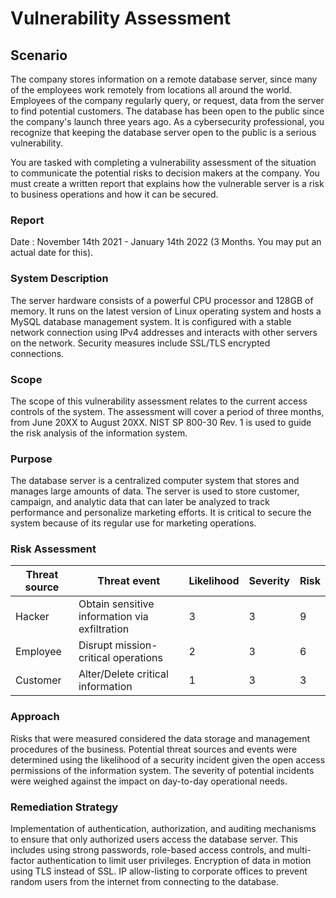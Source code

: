 # Vulnerability Assessment

## Scenario

The company stores information on a remote database server, since many of the employees work remotely from locations all around the world. Employees of the company regularly query, or request, data from the server to find potential customers. The database has been open to the public since the company's launch three years ago. As a cybersecurity professional, you recognize that keeping the database server open to the public is a serious vulnerability.

You are tasked with completing a vulnerability assessment of the situation to communicate the potential risks to decision makers at the company. You must create a written report that explains how the vulnerable server is a risk to business operations and how it can be secured.

### Report

Date : November 14th 2021 - January 14th 2022 (3 Months. You may put an actual date for this).

### System Description

The server hardware consists of a powerful CPU processor and 128GB of memory. It runs on the latest version of Linux operating system and hosts a MySQL database management system. It is configured with a stable network connection using IPv4 addresses and interacts with other servers on the network. Security measures include SSL/TLS encrypted connections.

### Scope

The scope of this vulnerability assessment relates to the current access controls of the system. The assessment will cover a period of three months, from June 20XX to August 20XX. NIST SP 800-30 Rev. 1 is used to guide the risk analysis of the information system.

### Purpose

The database server is a centralized computer system that stores and manages large amounts of data. The server is used to store customer, campaign, and analytic data that can later be analyzed to track performance and personalize marketing efforts. It is critical to secure the system because of its regular use for marketing operations.

### Risk Assessment

|Threat source|Threat event|Likelihood|Severity|Risk|
|---|---|---|---|---|
| Hacker |	Obtain sensitive information via exfiltration |	3 |	3 |	9 |
| Employee |	Disrupt mission-critical operations |	2 |	3 |	6 |
| Customer |	Alter/Delete critical information	| 1 |	3 |	3 |


### Approach
Risks that were measured considered the data storage and management procedures of the business. Potential threat sources and events were determined using the likelihood of a security incident given the open access permissions of the information system. The severity of potential incidents were weighed against the impact on day-to-day operational needs.

### Remediation Strategy
Implementation of authentication, authorization, and auditing mechanisms to ensure that only authorized users access the database server. This includes using strong passwords, role-based access controls, and multi-factor authentication to limit user privileges. Encryption of data in motion using TLS instead of SSL. IP allow-listing to corporate offices to prevent random users from the internet from connecting to the database.
